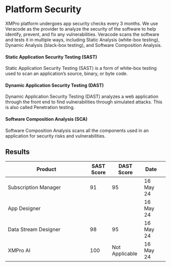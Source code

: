 # Platform Security

XMPro platform undergoes app security checks every 3 months. We use Veracode as the provider to analyze the security of the software to help identify, prevent, and fix any vulnerabilities. Veracode scans the software and tests it in multiple ways, including Static Analysis (white-box testing), Dynamic Analysis (black-box testing), and Software Composition Analysis.

#### Static Application Security Testing (SAST)

Static Application Security Testing (SAST) is a form of white-box testing used to scan an application’s source, binary, or byte code.

#### Dynamic Application Security Testing (DAST)

Dynamic Application Security Testing (DAST) analyzes a web application through the front end to find vulnerabilities through simulated attacks. This is also called Penetration testing.

#### Software Composition Analysis (SCA)

Software Composition Analysis scans all the components used in an application for security risks and vulnerabilities.

## Results

<table><thead><tr><th width="242">Product</th><th data-type="number">SAST Score</th><th>DAST Score</th><th>Date</th><th data-hidden></th></tr></thead><tbody><tr><td>Subscription Manager</td><td>91</td><td>95</td><td>16 May 24</td><td></td></tr><tr><td>App Designer</td><td></td><td></td><td>16 May 24</td><td></td></tr><tr><td>Data Stream Designer</td><td>98</td><td>95</td><td>16 May 24</td><td></td></tr><tr><td>XMPro AI</td><td>100</td><td>Not Applicable</td><td>16 May 24</td><td></td></tr></tbody></table>
